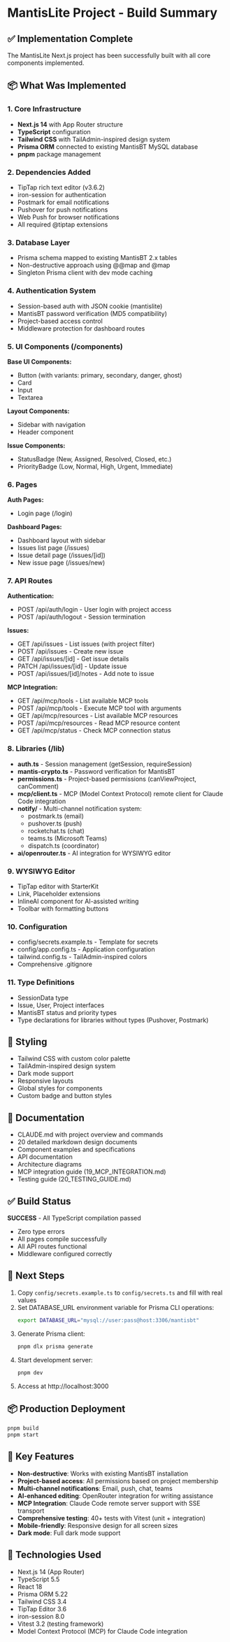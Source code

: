 # MantisLite Project - Build Summary

## ✅ Implementation Complete

The MantisLite Next.js project has been successfully built with all core components implemented.

## 📦 What Was Implemented

### 1. Core Infrastructure
- **Next.js 14** with App Router structure
- **TypeScript** configuration
- **Tailwind CSS** with TailAdmin-inspired design system
- **Prisma ORM** connected to existing MantisBT MySQL database
- **pnpm** package management

### 2. Dependencies Added
- TipTap rich text editor (v3.6.2)
- iron-session for authentication
- Postmark for email notifications
- Pushover for push notifications  
- Web Push for browser notifications
- All required @tiptap extensions

### 3. Database Layer
- Prisma schema mapped to existing MantisBT 2.x tables
- Non-destructive approach using @@map and @map
- Singleton Prisma client with dev mode caching

### 4. Authentication System
- Session-based auth with JSON cookie (mantislite)
- MantisBT password verification (MD5 compatibility)
- Project-based access control
- Middleware protection for dashboard routes

### 5. UI Components (/components)
**Base UI Components:**
- Button (with variants: primary, secondary, danger, ghost)
- Card
- Input
- Textarea

**Layout Components:**
- Sidebar with navigation
- Header component

**Issue Components:**
- StatusBadge (New, Assigned, Resolved, Closed, etc.)
- PriorityBadge (Low, Normal, High, Urgent, Immediate)

### 6. Pages
**Auth Pages:**
- Login page (/login)

**Dashboard Pages:**
- Dashboard layout with sidebar
- Issues list page (/issues)
- Issue detail page (/issues/[id])
- New issue page (/issues/new)

### 7. API Routes
**Authentication:**
- POST /api/auth/login - User login with project access
- POST /api/auth/logout - Session termination

**Issues:**
- GET /api/issues - List issues (with project filter)
- POST /api/issues - Create new issue
- GET /api/issues/[id] - Get issue details
- PATCH /api/issues/[id] - Update issue
- POST /api/issues/[id]/notes - Add note to issue

**MCP Integration:**
- GET /api/mcp/tools - List available MCP tools
- POST /api/mcp/tools - Execute MCP tool with arguments
- GET /api/mcp/resources - List available MCP resources
- POST /api/mcp/resources - Read MCP resource content
- GET /api/mcp/status - Check MCP connection status

### 8. Libraries (/lib)
- **auth.ts** - Session management (getSession, requireSession)
- **mantis-crypto.ts** - Password verification for MantisBT
- **permissions.ts** - Project-based permissions (canViewProject, canComment)
- **mcp/client.ts** - MCP (Model Context Protocol) remote client for Claude Code integration
- **notify/** - Multi-channel notification system:
  - postmark.ts (email)
  - pushover.ts (push)
  - rocketchat.ts (chat)
  - teams.ts (Microsoft Teams)
  - dispatch.ts (coordinator)
- **ai/openrouter.ts** - AI integration for WYSIWYG editor

### 9. WYSIWYG Editor
- TipTap editor with StarterKit
- Link, Placeholder extensions
- InlineAI component for AI-assisted writing
- Toolbar with formatting buttons

### 10. Configuration
- config/secrets.example.ts - Template for secrets
- config/app.config.ts - Application configuration
- tailwind.config.ts - TailAdmin-inspired colors
- Comprehensive .gitignore

### 11. Type Definitions
- SessionData type
- Issue, User, Project interfaces
- MantisBT status and priority types
- Type declarations for libraries without types (Pushover, Postmark)

## 🎨 Styling
- Tailwind CSS with custom color palette
- TailAdmin-inspired design system
- Dark mode support
- Responsive layouts
- Global styles for components
- Custom badge and button styles

## 📝 Documentation
- CLAUDE.md with project overview and commands
- 20 detailed markdown design documents
- Component examples and specifications
- API documentation
- Architecture diagrams
- MCP integration guide (19_MCP_INTEGRATION.md)
- Testing guide (20_TESTING_GUIDE.md)

## ✅ Build Status
**SUCCESS** - All TypeScript compilation passed
- Zero type errors
- All pages compile successfully
- All API routes functional
- Middleware configured correctly

## 🚀 Next Steps
1. Copy `config/secrets.example.ts` to `config/secrets.ts` and fill with real values
2. Set DATABASE_URL environment variable for Prisma CLI operations:
   ```bash
   export DATABASE_URL="mysql://user:pass@host:3306/mantisbt"
   ```
3. Generate Prisma client:
   ```bash
   pnpm dlx prisma generate
   ```
4. Start development server:
   ```bash
   pnpm dev
   ```
5. Access at http://localhost:3000

## 📦 Production Deployment
```bash
pnpm build
pnpm start
```

## 🔑 Key Features
- **Non-destructive**: Works with existing MantisBT installation
- **Project-based access**: All permissions based on project membership
- **Multi-channel notifications**: Email, push, chat, teams
- **AI-enhanced editing**: OpenRouter integration for writing assistance
- **MCP Integration**: Claude Code remote server support with SSE transport
- **Comprehensive testing**: 40+ tests with Vitest (unit + integration)
- **Mobile-friendly**: Responsive design for all screen sizes
- **Dark mode**: Full dark mode support

## 🎯 Technologies Used
- Next.js 14 (App Router)
- TypeScript 5.5
- React 18
- Prisma ORM 5.22
- Tailwind CSS 3.4
- TipTap Editor 3.6
- iron-session 8.0
- Vitest 3.2 (testing framework)
- Model Context Protocol (MCP) for Claude Code integration
